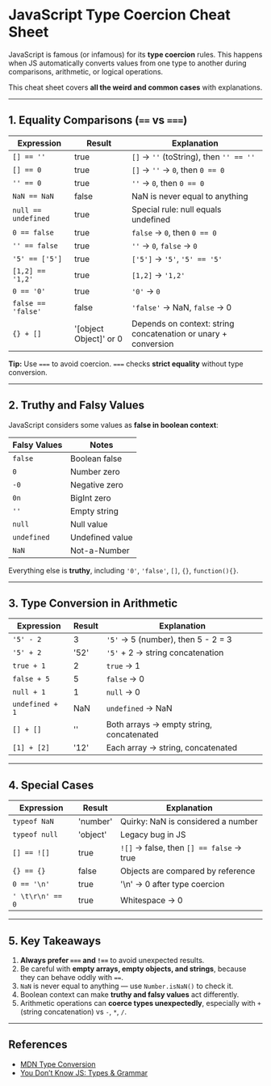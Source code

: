 # JavaScript Type Coercion Cheat Sheet

JavaScript is famous (or infamous) for its **type coercion** rules. This happens when JS automatically converts values from one type to another during comparisons, arithmetic, or logical operations.

This cheat sheet covers **all the weird and common cases** with explanations.

---

## 1. Equality Comparisons (`==` vs `===`)

| Expression               | Result  | Explanation |
|---------------------------|---------|-------------|
| `[] == ''`                | true    | `[]` → `''` (toString), then `'' == ''` |
| `[] == 0`                 | true    | `[]` → `''` → `0`, then `0 == 0` |
| `'' == 0`                 | true    | `''` → `0`, then `0 == 0` |
| `NaN == NaN`              | false   | NaN is never equal to anything |
| `null == undefined`       | true    | Special rule: null equals undefined |
| `0 == false`              | true    | `false` → `0`, then `0 == 0` |
| `'' == false`             | true    | `''` → `0`, `false` → `0` |
| `'5' == ['5']`            | true    | `['5']` → `'5'`, `'5' == '5'` |
| `[1,2] == '1,2'`          | true    | `[1,2]` → `'1,2'` |
| `0 == '0'`                | true    | `'0'` → `0` |
| `false == 'false'`        | false   | `'false'` → NaN, `false` → 0 |
| `{} + []`                 | '[object Object]' or 0 | Depends on context: string concatenation or unary + conversion |

**Tip:** Use `===` to avoid coercion. `===` checks **strict equality** without type conversion.

---

## 2. Truthy and Falsy Values

JavaScript considers some values as **false in boolean context**:

| Falsy Values | Notes |
|--------------|-------|
| `false`      | Boolean false |
| `0`          | Number zero |
| `-0`         | Negative zero |
| `0n`         | BigInt zero |
| `''`         | Empty string |
| `null`       | Null value |
| `undefined`  | Undefined value |
| `NaN`        | Not-a-Number |

Everything else is **truthy**, including `'0'`, `'false'`, `[]`, `{}`, `function(){}`.

---

## 3. Type Conversion in Arithmetic

| Expression        | Result | Explanation |
|------------------|--------|-------------|
| `'5' - 2`         | 3      | `'5'` → 5 (number), then 5 - 2 = 3 |
| `'5' + 2`         | '52'   | `'5'` + 2 → string concatenation |
| `true + 1`        | 2      | `true` → 1 |
| `false + 5`       | 5      | `false` → 0 |
| `null + 1`        | 1      | `null` → 0 |
| `undefined + 1`   | NaN    | `undefined` → NaN |
| `[] + []`         | ''     | Both arrays → empty string, concatenated |
| `[1] + [2]`       | '12'   | Each array → string, concatenated |

---

## 4. Special Cases

| Expression           | Result | Explanation |
|---------------------|--------|-------------|
| `typeof NaN`         | 'number' | Quirky: NaN is considered a number |
| `typeof null`        | 'object' | Legacy bug in JS |
| `[] == ![]`          | true    | `![]` → false, then `[] == false` → true |
| `{} == {}`           | false   | Objects are compared by reference |
| `0 == '\n'`          | true    | '\n' → 0 after type coercion |
| `' \t\r\n' == 0`     | true    | Whitespace → 0 |

---

## 5. Key Takeaways

1. **Always prefer `===` and `!==`** to avoid unexpected results.
2. Be careful with **empty arrays, empty objects, and strings**, because they can behave oddly with `==`.
3. `NaN` is never equal to anything — use `Number.isNaN()` to check it.
4. Boolean context can make **truthy and falsy values** act differently.
5. Arithmetic operations can **coerce types unexpectedly**, especially with `+` (string concatenation) vs `-`, `*`, `/`.

---

## References

- [MDN Type Conversion](https://developer.mozilla.org/en-US/docs/Glossary/Type_coercion)
- [You Don’t Know JS: Types & Grammar](https://github.com/getify/You-Dont-Know-JS)
